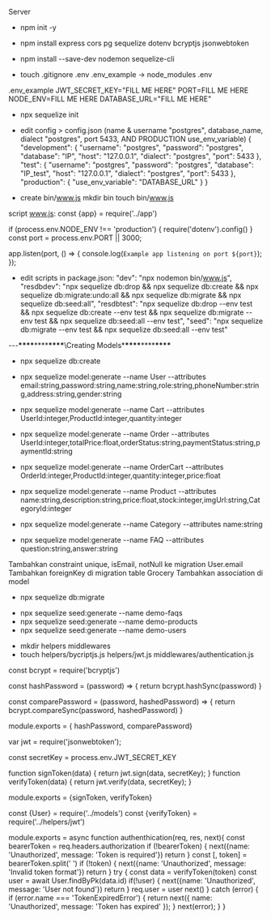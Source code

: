 Server

- npm init -y

- npm install express cors pg sequelize dotenv bcryptjs jsonwebtoken

- npm install --save-dev nodemon sequelize-cli

- touch .gitignore .env .env_example -> node_modules .env

.env_example
JWT_SECRET_KEY="FILL ME HERE"
PORT=FILL ME HERE
NODE_ENV=FILL ME HERE
DATABASE_URL="FILL ME HERE"

- npx sequelize init

- edit config > config.json (name & username "postgres", database_name, dialect "postgres", port 5433, AND PRODUCTION use_env_variable)
  {
  "development": {
  "username": "postgres",
  "password": "postgres",
  "database": "IP",
  "host": "127.0.0.1",
  "dialect": "postgres",
  "port": 5433
  },
  "test": {
  "username": "postgres",
  "password": "postgres",
  "database": "IP_test",
  "host": "127.0.0.1",
  "dialect": "postgres",
  "port": 5433
  },
  "production": {
  "use_env_variable": "DATABASE_URL"
  }
  }

- create bin/www.js
  mkdir bin
  touch bin/www.js

script www.js:
const {app} = require('../app')

if (process.env.NODE_ENV !== 'production') {
require('dotenv').config()
}
const port = process.env.PORT || 3000;

app.listen(port, () => {
console.log(`Example app listening on port ${port}`);
});

- edit scripts in package.json:
  "dev": "npx nodemon bin/www.js",
  "resdbdev": "npx sequelize db:drop && npx sequelize db:create && npx sequelize db:migrate:undo:all && npx sequelize db:migrate && npx sequelize db:seed:all",
  "resdbtest": "npx sequelize db:drop --env test && npx sequelize db:create --env test && npx sequelize db:migrate --env test && npx sequelize db:seed:all --env test",
  "seed": "npx sequelize db:migrate --env test && npx sequelize db:seed:all --env test"

---**\*\*\*\***\*\*\*\***\*\*\*\***\Creating Models\***\*\*\*\***\*\*\*\***\*\*\*\***

- npx sequelize db:create

<!-- Create All Tables -->

- npx sequelize model:generate --name User --attributes email:string,password:string,name:string,role:string,phoneNumber:string,address:string,gender:string

- npx sequelize model:generate --name Cart --attributes UserId:integer,ProductId:integer,quantity:integer

- npx sequelize model:generate --name Order --attributes UserId:integer,totalPrice:float,orderStatus:string,paymentStatus:string,paymentId:string

- npx sequelize model:generate --name OrderCart --attributes OrderId:integer,ProductId:integer,quantity:integer,price:float

- npx sequelize model:generate --name Product --attributes name:string,description:string,price:float,stock:integer,imgUrl:string,CategoryId:integer

- npx sequelize model:generate --name Category --attributes name:string

- npx sequelize model:generate --name FAQ --attributes question:string,answer:string

<!-- Add FK, association, and validation -->

Tambahkan constraint unique, isEmail, notNull ke migration User.email
Tambahkan foreignKey di migration table Grocery
Tambahkan association di model

<!-- Migrate columns -->

- npx sequelize db:migrate

<!-- Create seeding -->

- npx sequelize seed:generate --name demo-faqs
- npx sequelize seed:generate --name demo-products
- npx sequelize seed:generate --name demo-users

<!-- In seeding User, create helpers for hashPassword -->

- mkdir helpers middlewares
- touch helpers/bycriptjs.js helpers/jwt.js middlewares/authentication.js

<!-- Script In bycript.js: -->

const bcrypt = require('bcryptjs')

const hashPassword = (password) => {
return bcrypt.hashSync(password)
}

const comparePassword = (password, hashedPassword) => {
return bcrypt.compareSync(password, hashedPassword)
}

module.exports = { hashPassword, comparePassword}

<!-- Script in jwt.js -->

var jwt = require('jsonwebtoken');

const secretKey = process.env.JWT_SECRET_KEY

function signToken(data) {
return jwt.sign(data, secretKey);
}
function verifyToken(data) {
return jwt.verify(data, secretKey);
}

module.exports = {signToken, verifyToken}

<!-- Script in middlewares/authentication.js -->

const {User} = require('../models')
const {verifyToken} = require('../helpers/jwt')

module.exports = async function authenthication(req, res, next){
const bearerToken = req.headers.authorization
if (!bearerToken) {
next({name: 'Unauthorized', message: 'Token is required'})
return
}
const [, token] = bearerToken.split(' ')
if (!token) {
next({name: 'Unauthorized', message: 'Invalid token format'})
return
}
try {
const data = verifyToken(token)
const user = await User.findByPk(data.id)
if(!user) {
next({name: 'Unauthorized', message: 'User not found'})
return
}
req.user = user
next()
} catch (error) {
if (error.name === 'TokenExpiredError') {
return next({ name: 'Unauthorized', message: 'Token has expired' });
}
next(error);
}
}
